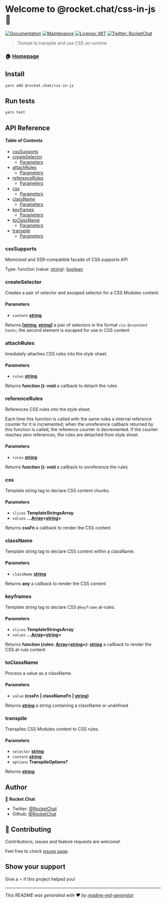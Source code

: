 # Welcome to @rocket.chat/css-in-js 👋

[![Documentation](https://img.shields.io/badge/documentation-yes-brightgreen.svg)](https://github.com/RocketChat/Rocket.Chat.Fuselage#readme)
[![Maintenance](https://img.shields.io/badge/Maintained%3F-yes-green.svg)](https://github.com/RocketChat/Rocket.Chat.Fuselage/graphs/commit-activity)
[![License: MIT](https://img.shields.io/github/license/RocketChat/@rocket.chat/css-in-js)](https://github.com/RocketChat/Rocket.Chat.Fuselage/blob/master/LICENSE)
[![Twitter: RocketChat](https://img.shields.io/twitter/follow/RocketChat.svg?style=social)](https://twitter.com/RocketChat)

> Toolset to transpile and use CSS on runtime

### 🏠 [Homepage](https://rocket.chat/Rocket.Chat.Fuselage)

## Install

```sh
yarn add @rocket.chat/css-in-js
```

## Run tests

```sh
yarn test
```

## API Reference

<!-- Generated by documentation.js. Update this documentation by updating the source code. -->

#### Table of Contents

-   [cssSupports](#csssupports)
-   [createSelector](#createselector)
    -   [Parameters](#parameters)
-   [attachRules](#attachrules)
    -   [Parameters](#parameters-1)
-   [referenceRules](#referencerules)
    -   [Parameters](#parameters-2)
-   [css](#css)
    -   [Parameters](#parameters-3)
-   [className](#classname)
    -   [Parameters](#parameters-4)
-   [keyframes](#keyframes)
    -   [Parameters](#parameters-5)
-   [toClassName](#toclassname)
    -   [Parameters](#parameters-6)
-   [transpile](#transpile)
    -   [Parameters](#parameters-7)

### cssSupports

Memoized and SSR-compatible facade of CSS.supports API

Type: function (value: [string](https://developer.mozilla.org/docs/Web/JavaScript/Reference/Global_Objects/String)): [boolean](https://developer.mozilla.org/docs/Web/JavaScript/Reference/Global_Objects/Boolean)

### createSelector

Creates a pair of selector and escaped selector for a CSS Modules content.

#### Parameters

-   `content` **[string](https://developer.mozilla.org/docs/Web/JavaScript/Reference/Global_Objects/String)** 

Returns **\[[string](https://developer.mozilla.org/docs/Web/JavaScript/Reference/Global_Objects/String), [string](https://developer.mozilla.org/docs/Web/JavaScript/Reference/Global_Objects/String)]** a pair of selectors in the format `rcx-@<content hash>`; the second element is escaped
for use in CSS content

### attachRules

Imediately attaches CSS rules into the style sheet.

#### Parameters

-   `rules` **[string](https://developer.mozilla.org/docs/Web/JavaScript/Reference/Global_Objects/String)** 

Returns **function (): void** a callback to detach the rules

### referenceRules

References CSS rules into the style sheet.

Each time this function is called with the same rules a internal reference counter for it
is incremented; when the unreference callback returned by this function is called, the reference
counter is decremented. If the counter reaches zero references, the rules are detached from
style sheet.

#### Parameters

-   `rules` **[string](https://developer.mozilla.org/docs/Web/JavaScript/Reference/Global_Objects/String)** 

Returns **function (): void** a callback to unreference the rules

### css

Template string tag to declare CSS content chunks.

#### Parameters

-   `slices` **TemplateStringsArray** 
-   `values` **...[Array](https://developer.mozilla.org/docs/Web/JavaScript/Reference/Global_Objects/Array)&lt;[string](https://developer.mozilla.org/docs/Web/JavaScript/Reference/Global_Objects/String)>** 

Returns **cssFn** a callback to render the CSS content

### className

Template string tag to declare CSS content within a className.

#### Parameters

-   `className` **[string](https://developer.mozilla.org/docs/Web/JavaScript/Reference/Global_Objects/String)** 

Returns **any** a callback to render the CSS content

### keyframes

Template string tag to declare CSS `@keyframe` at-rules.

#### Parameters

-   `slices` **TemplateStringsArray** 
-   `values` **...[Array](https://developer.mozilla.org/docs/Web/JavaScript/Reference/Global_Objects/Array)&lt;[string](https://developer.mozilla.org/docs/Web/JavaScript/Reference/Global_Objects/String)>** 

Returns **function (rules: [Array](https://developer.mozilla.org/docs/Web/JavaScript/Reference/Global_Objects/Array)&lt;[string](https://developer.mozilla.org/docs/Web/JavaScript/Reference/Global_Objects/String)>): [string](https://developer.mozilla.org/docs/Web/JavaScript/Reference/Global_Objects/String)** a callback to render the CSS at-rule content

### toClassName

Process a value as a className.

#### Parameters

-   `value` **(cssFn | classNameFn | [string](https://developer.mozilla.org/docs/Web/JavaScript/Reference/Global_Objects/String))** 

Returns **[string](https://developer.mozilla.org/docs/Web/JavaScript/Reference/Global_Objects/String)** a string containing a className or undefined

### transpile

Transpiles CSS Modules content to CSS rules.

#### Parameters

-   `selector` **[string](https://developer.mozilla.org/docs/Web/JavaScript/Reference/Global_Objects/String)** 
-   `content` **[string](https://developer.mozilla.org/docs/Web/JavaScript/Reference/Global_Objects/String)** 
-   `options` **TranspileOptions?** 

Returns **[string](https://developer.mozilla.org/docs/Web/JavaScript/Reference/Global_Objects/String)** 

## Author

👤 **Rocket.Chat**

-   Twitter: [@RocketChat](https://twitter.com/RocketChat)
-   Github: [@RocketChat](https://github.com/RocketChat)

## 🤝 Contributing

Contributions, issues and feature requests are welcome!

Feel free to check [issues page](https://github.com/RocketChat/Rocket.Chat.Fuselage/issues).

## Show your support

Give a ⭐️ if this project helped you!

* * *

_This README was generated with ❤️ by [readme-md-generator](https://github.com/kefranabg/readme-md-generator)_
